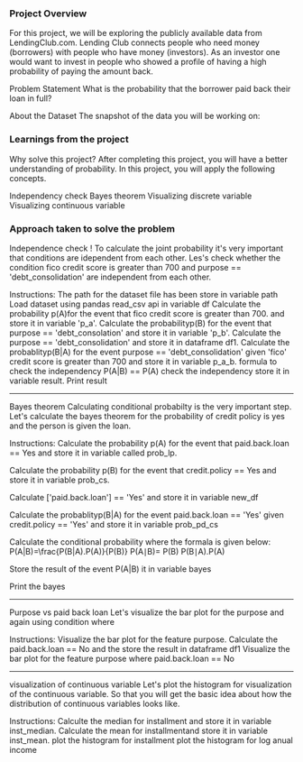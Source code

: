 ### Project Overview

 For this project, we will be exploring the publicly available data from LendingClub.com. Lending Club connects people who need money (borrowers) with people who have money (investors). As an investor one would want to invest in people who showed a profile of having a high probability of paying the amount back.

Problem Statement
What is the probability that the borrower paid back their loan in full?

About the Dataset
The snapshot of the data you will be working on:


### Learnings from the project

 Why solve this project?
After completing this project, you will have a better understanding of probability. In this project, you will apply the following concepts.

Independency check
Bayes theorem
Visualizing discrete variable
Visualizing continuous variable


### Approach taken to solve the problem

 Independence check !
To calculate the joint probability it's very important that conditions are idependent from each other. Les's check whether the condition fico credit score is greater than 700 and purpose == 'debt_consolidation' are independent from each other.

Instructions:
The path for the dataset file has been store in variable path
Load dataset using pandas read_csv api in variable df
Calculate the probability p(A)for the event that fico credit score is greater than 700. and store it in variable 'p_a'.
Calculate the probabilityp(B) for the event that purpose == 'debt_consolation' and store it in variable 'p_b'.
Calculate the purpose == 'debt_consolidation' and store it in dataframe df1.
Calculate the probablityp(B|A) for the event purpose == 'debt_consolidation' given 'fico' credit score is greater than 700 and store it in variable p_a_b.
formula to check the independency P(A|B) == P(A)
check the independency store it in variable result.
Print result

-------------------------------------------------------------------------------------------------------------------------------------------------------------

Bayes theorem
Calculating conditional probabilty is the very important step. Let's calculate the bayes theorem for the probability of credit policy is yes and the person is given the loan.

Instructions:
Calculate the probability p(A) for the event that paid.back.loan == Yes and store it in variable called prob_lp.

Calculate the probability p(B) for the event that credit.policy == Yes and store it in variable prob_cs.

Calculate ['paid.back.loan'] == 'Yes' and store it in variable new_df

Calculate the probablityp(B|A) for the event paid.back.loan == 'Yes' given credit.policy == 'Yes' and store it in variable prob_pd_cs

Calculate the conditional probability where the formala is given below:
P(A|B)=\frac{P(B|A).P(A)}{P(B)}
P(A∣B)= 
P(B)
P(B∣A).P(A)
​	
 
Store the result of the event P(A|B) it in variable bayes

Print the bayes

------------------------------------------------

Purpose vs paid back loan
Let's visualize the bar plot for the purpose and again using condition where

Instructions:
Visualize the bar plot for the feature purpose.
Calculate the paid.back.loan == No and the store the result in dataframe df1
Visualize the bar plot for the feature purpose where paid.back.loan == No

------------------------------------
visualization of continuous variable
Let's plot the histogram for visualization of the continuous variable. So that you will get the basic idea about how the distribution of continuous variables looks like.

Instructions:
Calculte the median for installment and store it in variable inst_median.
Calculate the mean for installmentand store it in variable inst_mean.
plot the histogram for installment
plot the histogram for log anual income


